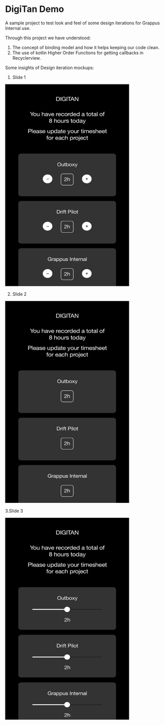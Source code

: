 # DigiTan Demo
A sample project to test look and feel of some design iterations for Grappus Internal use.

Through this project we have understood:
1. The concept of binding model and how it helps keeping our code clean.
2. The use of kotlin Higher Order Functions for getting callbacks in Recyclerview.

Some insights of Design iteration mockups:


1. Slide 1

<img src="https://github.com/nimi0112/DigiTanDemo/blob/master/app/src/main/res/drawable/Slide1.png" height="650" width="400">


2. Slide 2

<img src="https://github.com/nimi0112/DigiTanDemo/blob/master/app/src/main/res/drawable/Slide2.png" height="650" width="400">

3.Slide 3

<img src="https://github.com/nimi0112/DigiTanDemo/blob/master/app/src/main/res/drawable/Slide3.png" height="650" width="400">
